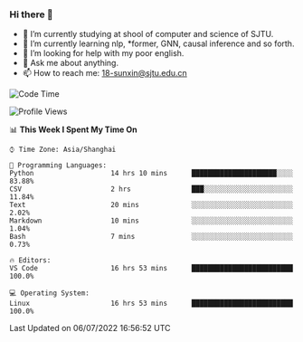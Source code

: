 ### Hi there 👋

<!--
**sunxin000/sunxin000** is a ✨ _special_ ✨ repository because its `README.md` (this file) appears on your GitHub profile.

Here are some ideas to get you started:

- 🔭 I’m currently working on ...
- 🌱 I’m currently learning ...
- 👯 I’m looking to collaborate on ...
- 🤔 I’m looking for help with ...
- 💬 Ask me about ...
- 📫 How to reach me: ...
- 😄 Pronouns: ...
- ⚡ Fun fact: ...
-->
- 🏫 I’m currently studying at shool of computer and science of SJTU.
- 🌱 I’m currently learning nlp, \*former, GNN, causal inference and so forth.
- 🤔 I’m looking for help with my poor english.
- 💬 Ask me about anything.
- 📫 How to reach me: 18-sunxin@sjtu.edu.cn
<!--START_SECTION:waka-->
![Code Time](http://img.shields.io/badge/Code%20Time-249%20hrs%2025%20mins-blue)

![Profile Views](http://img.shields.io/badge/Profile%20Views-3-blue)

📊 **This Week I Spent My Time On** 

```text
⌚︎ Time Zone: Asia/Shanghai

💬 Programming Languages: 
Python                   14 hrs 10 mins      █████████████████████░░░░   83.88% 
CSV                      2 hrs               ███░░░░░░░░░░░░░░░░░░░░░░   11.84% 
Text                     20 mins             ░░░░░░░░░░░░░░░░░░░░░░░░░   2.02% 
Markdown                 10 mins             ░░░░░░░░░░░░░░░░░░░░░░░░░   1.04% 
Bash                     7 mins              ░░░░░░░░░░░░░░░░░░░░░░░░░   0.73%

🔥 Editors: 
VS Code                  16 hrs 53 mins      █████████████████████████   100.0%

💻 Operating System: 
Linux                    16 hrs 53 mins      █████████████████████████   100.0%

```


 Last Updated on 06/07/2022 16:56:52 UTC
<!--END_SECTION:waka-->
